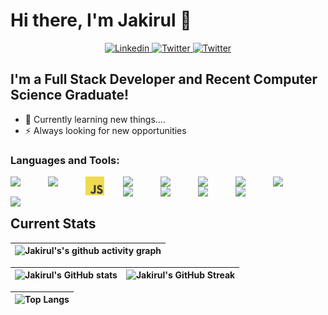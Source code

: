 # Hi there, I'm Jakirul 👋

<p align="center">
  <a href="https://www.linkedin.com/in/Jakirul/">
    <img src="https://img.shields.io/badge/Jakirul-%230077B5.svg?style=for-the-badge&logo=linkedin&logoColor=white" alt="Linkedin" />
 </a>
<a href="mailto:jakirul.islam@live.co.uk?subject=[GitHub]">
    <img src="https://img.shields.io/badge/-Email%20ME-%231DA1F2.svg?style=for-the-badge&logo=Email&logoColor=white" alt="Twitter" />
 </a>
  <a href="https://www.jakirul.com">
    <img src="https://img.shields.io/badge/-View%20My%20Website-%231DA1F2.svg?style=for-the-badge&logo=Email&logoColor=white" alt="Twitter" />
 </a>
</p>

## I'm a Full Stack Developer and Recent Computer Science Graduate!
- 🌱 Currently learning new things....
- ⚡ Always looking for new opportunities

### Languages and Tools:

<div>
  <img align="left" width="30px" src="https://cdn-icons-png.flaticon.com/512/732/732212.png" style="padding-right: 30px" />
  <img align="left" width="30px" src="https://cdn-icons-png.flaticon.com/512/732/732190.png" style="padding-right: 30px"  />
  <img align="left" width="30px" src="https://raw.githubusercontent.com/voodootikigod/logo.js/master/js.png" style="padding-right: 30px"  />
  <img align="left" width="30px" src="https://upload.wikimedia.org/wikipedia/commons/thumb/a/a7/React-icon.svg/2300px-React-icon.svg.png" style="padding-right: 30px"  />
  <img align="left" width="30px" src="https://www.the-guild.dev/blog-assets/nodejs-esm/nodejs_logo.png" style="padding-right: 30px"  />
  <img align="left" width="30px" src="https://www.jakirul.com/assets/images/tech-icons/express.png" style="padding-right: 30px"  />
  <img align="left" width="30px" src="https://www.jakirul.com/assets/images/tech-icons/django.jpg"  style="padding-right: 30px"  />
  <img align="left" width="30px" src="https://www.jakirul.com/assets/images/tech-icons/docker.png"  style="padding-right: 30px"  />
  <img align="left" width="30px" src="https://cdn3.iconfinder.com/data/icons/logos-and-brands-adobe/512/267_Python-512.png"  style="padding-right: 30px" />
  <img align="left" width="30px" src="https://forenda.com.tr/wp-content/uploads/2020/10/mongodb-logo.png"  style="padding-right: 30px"  />
  <img align="left" width="30px" src="https://upload.wikimedia.org/wikipedia/commons/thumb/2/29/Postgresql_elephant.svg/1200px-Postgresql_elephant.svg.png"  style="padding-right: 30px" />
  <img align="left" width="100px" src="https://upload.wikimedia.org/wikipedia/commons/thumb/b/b8/Netlify_logo.svg/1280px-Netlify_logo.svg.png"  style="padding-right: 30px"  />
  <img align="left" width="100px" src="https://upload.wikimedia.org/wikipedia/commons/thumb/e/ec/Heroku_logo.svg/2560px-Heroku_logo.svg.png"  style="padding-right: 30px"  />

</div>

<br> 
<br>


## Current Stats

|   ![Jakirul's's github activity graph](https://activity-graph.herokuapp.com/graph?username=Jakirul&theme=rogue) |
| :---: |

| ![Jakirul's GitHub stats](https://github-readme-stats.vercel.app/api?username=Jakirul&show_icons=true&theme=city_lights) | ![Jakirul's GitHub Streak](https://github-readme-streak-stats.herokuapp.com/?user=Jakirul&theme=city-lights) |
| :---: | :---: |

| ![Top Langs](https://github-readme-stats.vercel.app/api/top-langs/?username=Jakirul&theme=city_lights) |
| :---: |



<!--
**Jakirul/Jakirul** is a ✨ _special_ ✨ repository because its `README.md` (this file) appears on your GitHub profile.

Here are some ideas to get you started:

- 🔭 I’m currently working on ...
- 🌱 I’m currently learning ...
- 👯 I’m looking to collaborate on ...
- 🤔 I’m looking for help with ...
- 💬 Ask me about ...
- 📫 How to reach me: ...
- 😄 Pronouns: ...
- ⚡ Fun fact: ...
-->








